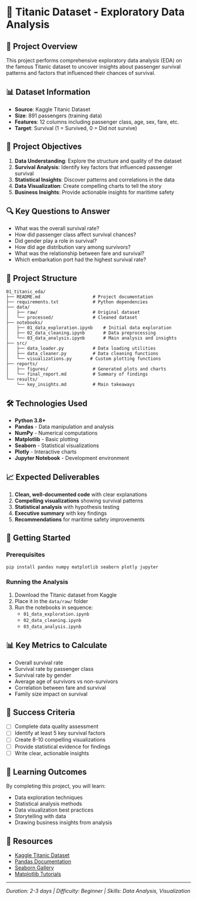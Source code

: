 # 🚢 Titanic Dataset - Exploratory Data Analysis

## 🎯 Project Overview
This project performs comprehensive exploratory data analysis (EDA) on the famous Titanic dataset to uncover insights about passenger survival patterns and factors that influenced their chances of survival.

## 📊 Dataset Information
- **Source**: Kaggle Titanic Dataset
- **Size**: 891 passengers (training data)
- **Features**: 12 columns including passenger class, age, sex, fare, etc.
- **Target**: Survival (1 = Survived, 0 = Did not survive)

## 🎯 Project Objectives
1. **Data Understanding**: Explore the structure and quality of the dataset
2. **Survival Analysis**: Identify key factors that influenced passenger survival
3. **Statistical Insights**: Discover patterns and correlations in the data
4. **Data Visualization**: Create compelling charts to tell the story
5. **Business Insights**: Provide actionable insights for maritime safety

## 🔍 Key Questions to Answer
- What was the overall survival rate?
- How did passenger class affect survival chances?
- Did gender play a role in survival?
- How did age distribution vary among survivors?
- What was the relationship between fare and survival?
- Which embarkation port had the highest survival rate?

## 📁 Project Structure
```
01_titanic_eda/
├── README.md                    # Project documentation
├── requirements.txt             # Python dependencies
├── data/
│   ├── raw/                     # Original dataset
│   └── processed/               # Cleaned dataset
├── notebooks/
│   ├── 01_data_exploration.ipynb    # Initial data exploration
│   ├── 02_data_cleaning.ipynb       # Data preprocessing
│   └── 03_data_analysis.ipynb       # Main analysis and insights
├── src/
│   ├── data_loader.py           # Data loading utilities
│   ├── data_cleaner.py          # Data cleaning functions
│   └── visualizations.py       # Custom plotting functions
├── reports/
│   ├── figures/                 # Generated plots and charts
│   └── final_report.md          # Summary of findings
└── results/
    └── key_insights.md          # Main takeaways
```

## 🛠️ Technologies Used
- **Python 3.8+**
- **Pandas** - Data manipulation and analysis
- **NumPy** - Numerical computations
- **Matplotlib** - Basic plotting
- **Seaborn** - Statistical visualizations
- **Plotly** - Interactive charts
- **Jupyter Notebook** - Development environment

## 📈 Expected Deliverables
1. **Clean, well-documented code** with clear explanations
2. **Compelling visualizations** showing survival patterns
3. **Statistical analysis** with hypothesis testing
4. **Executive summary** with key findings
5. **Recommendations** for maritime safety improvements

## 🚀 Getting Started

### Prerequisites
```bash
pip install pandas numpy matplotlib seaborn plotly jupyter
```

### Running the Analysis
1. Download the Titanic dataset from Kaggle
2. Place it in the `data/raw/` folder
3. Run the notebooks in sequence:
   - `01_data_exploration.ipynb`
   - `02_data_cleaning.ipynb`
   - `03_data_analysis.ipynb`

## 📊 Key Metrics to Calculate
- Overall survival rate
- Survival rate by passenger class
- Survival rate by gender
- Average age of survivors vs non-survivors
- Correlation between fare and survival
- Family size impact on survival

## 🎯 Success Criteria
- [ ] Complete data quality assessment
- [ ] Identify at least 5 key survival factors
- [ ] Create 8-10 compelling visualizations
- [ ] Provide statistical evidence for findings
- [ ] Write clear, actionable insights

## 📝 Learning Outcomes
By completing this project, you will learn:
- Data exploration techniques
- Statistical analysis methods
- Data visualization best practices
- Storytelling with data
- Drawing business insights from analysis

## 🔗 Resources
- [Kaggle Titanic Dataset](https://www.kaggle.com/c/titanic)
- [Pandas Documentation](https://pandas.pydata.org/docs/)
- [Seaborn Gallery](https://seaborn.pydata.org/examples/index.html)
- [Matplotlib Tutorials](https://matplotlib.org/stable/tutorials/index.html)

---
*Duration: 2-3 days | Difficulty: Beginner | Skills: Data Analysis, Visualization*